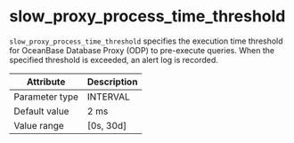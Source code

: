 # slow_proxy_process_time_threshold

`slow_proxy_process_time_threshold` specifies the execution time threshold for OceanBase Database Proxy (ODP) to pre-execute queries. When the specified threshold is exceeded, an alert log is recorded.

| Attribute | Description |
|----------|---------|
| Parameter type | INTERVAL |
| Default value | 2 ms |
| Value range | [0s, 30d] |
